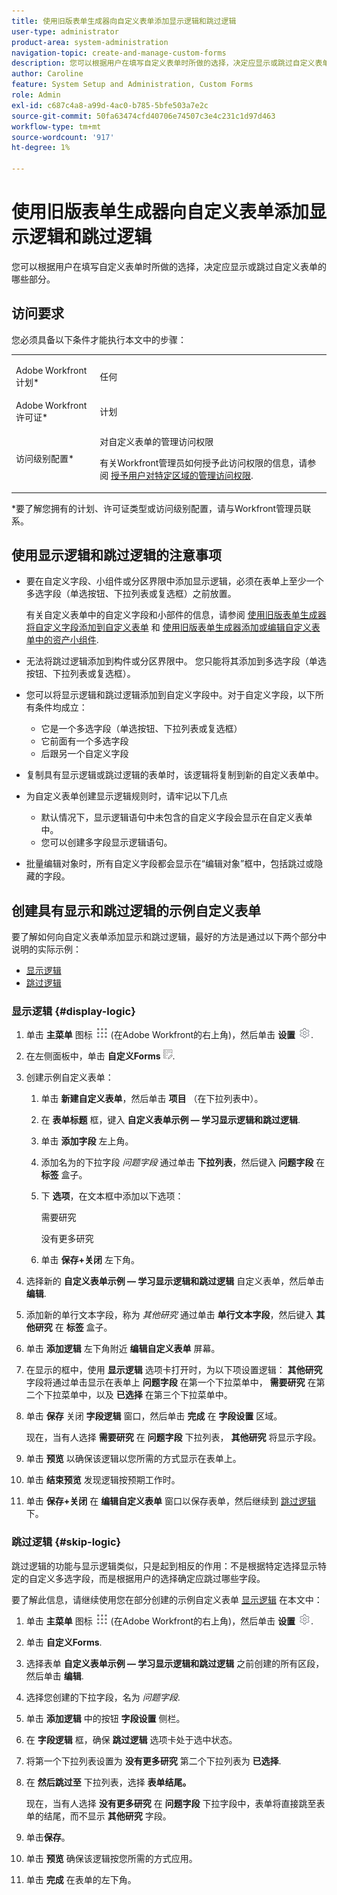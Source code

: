 ```yaml
---
title: 使用旧版表单生成器向自定义表单添加显示逻辑和跳过逻辑
user-type: administrator
product-area: system-administration
navigation-topic: create-and-manage-custom-forms
description: 您可以根据用户在填写自定义表单时所做的选择，决定应显示或跳过自定义表单的哪些部分。
author: Caroline
feature: System Setup and Administration, Custom Forms
role: Admin
exl-id: c687c4a8-a99d-4ac0-b785-5bfe503a7e2c
source-git-commit: 50fa63474cfd40706e74507c3e4c231c1d97d463
workflow-type: tm+mt
source-wordcount: '917'
ht-degree: 1%

---
```


# 使用旧版表单生成器向自定义表单添加显示逻辑和跳过逻辑

您可以根据用户在填写自定义表单时所做的选择，决定应显示或跳过自定义表单的哪些部分。

## 访问要求

您必须具备以下条件才能执行本文中的步骤：

<table style="table-layout:auto"> 
 <col> 
 <col> 
 <tbody> 
  <tr data-mc-conditions=""> 
   <td role="rowheader"> <p>Adobe Workfront计划*</p> </td> 
   <td>任何</td> 
  </tr> 
  <tr> 
   <td role="rowheader">Adobe Workfront许可证*</td> 
   <td>计划</td> 
  </tr> 
  <tr data-mc-conditions=""> 
   <td role="rowheader">访问级别配置*</td> 
   <td> <p>对自定义表单的管理访问权限</p> <p>有关Workfront管理员如何授予此访问权限的信息，请参阅 <a href="../../../administration-and-setup/add-users/configure-and-grant-access/grant-users-admin-access-certain-areas.md" class="MCXref xref">授予用户对特定区域的管理访问权限</a>.</p> </td> 
  </tr>  
 </tbody> 
</table>

&#42;要了解您拥有的计划、许可证类型或访问级别配置，请与Workfront管理员联系。

## 使用显示逻辑和跳过逻辑的注意事项

* 要在自定义字段、小组件或分区界限中添加显示逻辑，必须在表单上至少一个多选字段（单选按钮、下拉列表或复选框）之前放置。

  有关自定义表单中的自定义字段和小部件的信息，请参阅 [使用旧版表单生成器将自定义字段添加到自定义表单](../../../administration-and-setup/customize-workfront/create-manage-custom-forms/add-a-custom-field-to-a-custom-form.md) 和 [使用旧版表单生成器添加或编辑自定义表单中的资产小组件](../../../administration-and-setup/customize-workfront/create-manage-custom-forms/add-widget-or-edit-its-properties-in-a-custom-form.md).

* 无法将跳过逻辑添加到构件或分区界限中。 您只能将其添加到多选字段（单选按钮、下拉列表或复选框）。

* 您可以将显示逻辑和跳过逻辑添加到自定义字段中。对于自定义字段，以下所有条件均成立：

   * 它是一个多选字段（单选按钮、下拉列表或复选框）
   * 它前面有一个多选字段
   * 后跟另一个自定义字段

* 复制具有显示逻辑或跳过逻辑的表单时，该逻辑将复制到新的自定义表单中。
* 为自定义表单创建显示逻辑规则时，请牢记以下几点

   * 默认情况下，显示逻辑语句中未包含的自定义字段会显示在自定义表单中。
   * 您可以创建多字段显示逻辑语句。

* 批量编辑对象时，所有自定义字段都会显示在“编辑对象”框中，包括跳过或隐藏的字段。

## 创建具有显示和跳过逻辑的示例自定义表单

要了解如何向自定义表单添加显示和跳过逻辑，最好的方法是通过以下两个部分中说明的实际示例：

* [显示逻辑](#display-logic)
* [跳过逻辑](#skip-logic)

### 显示逻辑 {#display-logic}

1. 单击 **主菜单** 图标 ![](assets/main-menu-icon.png) (在Adobe Workfront的右上角)，然后单击 **设置** ![](assets/gear-icon-settings.png).

1. 在左侧面板中，单击 **自定义Forms** ![](assets/custom-forms-icon.png).

1. 创建示例自定义表单：

   1. 单击 **新建自定义表单**，然后单击 **项目** （在下拉列表中）。

   1. 在 **表单标题** 框，键入 **自定义表单示例 — 学习显示逻辑和跳过逻辑**.

   1. 单击 **添加字段** 左上角。
   1. 添加名为的下拉字段 *问题字段* 通过单击 **下拉列表**，然后键入 **问题字段** 在 **标签** 盒子。

   1. 下 **选项**，在文本框中添加以下选项：

      需要研究

      没有更多研究

   1. 单击 **保存+关闭** 左下角。

1. 选择新的 **自定义表单示例 — 学习显示逻辑和跳过逻辑** 自定义表单，然后单击 **编辑**.

1. 添加新的单行文本字段，称为 *其他研究* 通过单击 **单行文本字段**，然后键入 **其他研究** 在 **标签** 盒子。

1. 单击 **添加逻辑** 左下角附近 **编辑自定义表单** 屏幕。

1. 在显示的框中，使用 **显示逻辑** 选项卡打开时，为以下项设置逻辑： **其他研究** 字段将通过单击显示在表单上 **问题字段** 在第一个下拉菜单中， **需要研究** 在第二个下拉菜单中，以及 **已选择** 在第三个下拉菜单中。
1. 单击 **保存** 关闭 **字段逻辑** 窗口，然后单击 **完成** 在 **字段设置** 区域。

   现在，当有人选择 **需要研究** 在 **问题字段** 下拉列表， **其他研究** 将显示字段。

1. 单击 **预览** 以确保该逻辑以您所需的方式显示在表单上。
1. 单击 **结束预览** 发现逻辑按预期工作时。
1. 单击 **保存+关闭** 在 **编辑自定义表单** 窗口以保存表单，然后继续到 [跳过逻辑](#skip-logic) 下。

### 跳过逻辑 {#skip-logic}

跳过逻辑的功能与显示逻辑类似，只是起到相反的作用：不是根据特定选择显示特定的自定义多选字段，而是根据用户的选择确定应跳过哪些字段。

要了解此信息，请继续使用您在部分创建的示例自定义表单 [显示逻辑](#display-logic) 在本文中：

1. 单击 **主菜单** 图标 ![](assets/main-menu-icon.png) (在Adobe Workfront的右上角)，然后单击 **设置** ![](assets/gear-icon-settings.png).

1. 单击 **自定义Forms**.
1. 选择表单 **自定义表单示例 — 学习显示逻辑和跳过逻辑** 之前创建的所有区段，然后单击 **编辑**.

1. 选择您创建的下拉字段，名为 *问题字段*.
1. 单击 **添加逻辑** 中的按钮 **字段设置** 侧栏。

1. 在 **字段逻辑** 框，确保 **跳过逻辑** 选项卡处于选中状态。

1. 将第一个下拉列表设置为 **没有更多研究** 第二个下拉列表为 **已选择**.

1. 在 **然后跳过至** 下拉列表，选择 **表单结尾。**

   现在，当有人选择 **没有更多研究** 在 **问题字段** 下拉字段中，表单将直接跳至表单的结尾，而不显示 **其他研究** 字段。

1. 单击&#x200B;**保存**。
1. 单击 **预览**  确保该逻辑按您所需的方式应用。
1. 单击 **完成** 在表单的左下角。
